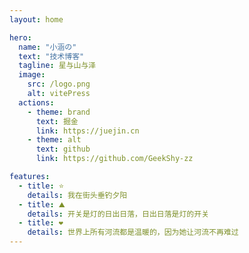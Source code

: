 ```yaml
---
layout: home

hero:
  name: "小涵の"
  text: "技术博客"
  tagline: 星与山与泽
  image:
    src: /logo.png
    alt: vitePress
  actions:
    - theme: brand
      text: 掘金
      link: https://juejin.cn
    - theme: alt
      text: github
      link: https://github.com/GeekShy-zz

features:
  - title: ⭐️
    details: 我在街头垂钓夕阳
  - title: ⛰
    details: 开关是灯的日出日落，日出日落是灯的开关
  - title: ❤️
    details: 世界上所有河流都是温暖的，因为她让河流不再难过
---
```

